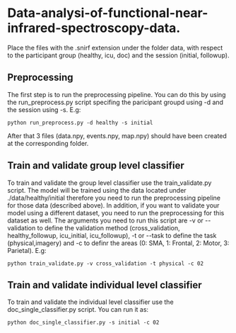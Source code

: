 # Data-analysi-of-functional-near-infrared-spectroscopy-data.

Place the files with the .snirf extension under the folder data, with respect to the participant group (healthy, icu, doc) and the session (initial, followup).

## Preprocessing 

The first step is to run the preprocessing pipeline. You can do this by using the run_preprocess.py script specifing the paricipant groupd using -d and the session using -s. E.g:

```
python run_preprocess.py -d healthy -s initial
```

After that 3 files (data.npy, events.npy, map.npy) should have been created at the corresponding folder.


## Train and validate group level classifier

To train and validate the group level classifier use the train_validate.py script. The model will be trained using the data located under ./data/healthy/initial therefore you need to run the preprocessing pipeline for those data (described above). In addition, if you want to validate your model using a different dataset, you need to run the preprocessing for this dataset as well. The arguments you need to run this script are -v or --validation to define the validation method (cross_validation, healthy_followup, icu_initial, icu_followup), -t or --task to define the task (physical,imagery) and -c to definr the areas (0: SMA, 1: Frontal, 2: Motor, 3: Parietal). E.g:

```
python train_validate.py -v cross_validation -t physical -c 02
```


## Train and validate individual level classifier

To train and validate the individual level classifier use the doc_single_classifier.py script. You can run it as: 

```
python doc_single_classifier.py -s initial -c 02
```